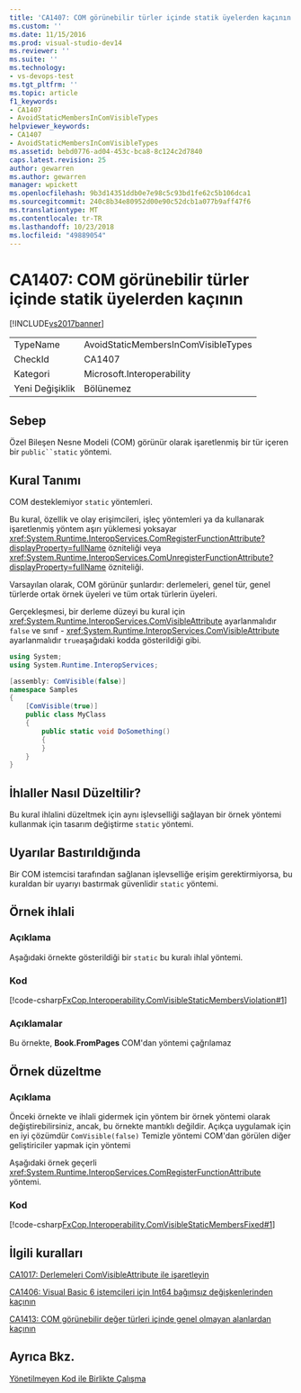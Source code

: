 ```yaml
---
title: 'CA1407: COM görünebilir türler içinde statik üyelerden kaçının | Microsoft Docs'
ms.custom: ''
ms.date: 11/15/2016
ms.prod: visual-studio-dev14
ms.reviewer: ''
ms.suite: ''
ms.technology:
- vs-devops-test
ms.tgt_pltfrm: ''
ms.topic: article
f1_keywords:
- CA1407
- AvoidStaticMembersInComVisibleTypes
helpviewer_keywords:
- CA1407
- AvoidStaticMembersInComVisibleTypes
ms.assetid: bebd0776-ad04-453c-bca8-8c124c2d7840
caps.latest.revision: 25
author: gewarren
ms.author: gewarren
manager: wpickett
ms.openlocfilehash: 9b3d14351ddb0e7e98c5c93bd1fe62c5b106dca1
ms.sourcegitcommit: 240c8b34e80952d00e90c52dcb1a077b9aff47f6
ms.translationtype: MT
ms.contentlocale: tr-TR
ms.lasthandoff: 10/23/2018
ms.locfileid: "49889054"
---
```

# <a name="ca1407-avoid-static-members-in-com-visible-types"></a>CA1407: COM görünebilir türler içinde statik üyelerden kaçının
[!INCLUDE[vs2017banner](../includes/vs2017banner.md)]

|||
|-|-|
|TypeName|AvoidStaticMembersInComVisibleTypes|
|CheckId|CA1407|
|Kategori|Microsoft.Interoperability|
|Yeni Değişiklik|Bölünemez|

## <a name="cause"></a>Sebep
 Özel Bileşen Nesne Modeli (COM) görünür olarak işaretlenmiş bir tür içeren bir `public``static` yöntemi.

## <a name="rule-description"></a>Kural Tanımı
 COM desteklemiyor `static` yöntemleri.

 Bu kural, özellik ve olay erişimcileri, işleç yöntemleri ya da kullanarak işaretlenmiş yöntem aşırı yüklemesi yoksayar <xref:System.Runtime.InteropServices.ComRegisterFunctionAttribute?displayProperty=fullName> özniteliği veya <xref:System.Runtime.InteropServices.ComUnregisterFunctionAttribute?displayProperty=fullName> özniteliği.

 Varsayılan olarak, COM görünür şunlardır: derlemeleri, genel tür, genel türlerde ortak örnek üyeleri ve tüm ortak türlerin üyeleri.

 Gerçekleşmesi, bir derleme düzeyi bu kural için <xref:System.Runtime.InteropServices.ComVisibleAttribute> ayarlanmalıdır `false` ve sınıf - <xref:System.Runtime.InteropServices.ComVisibleAttribute> ayarlanmalıdır `true`aşağıdaki kodda gösterildiği gibi.

```csharp
using System;
using System.Runtime.InteropServices;

[assembly: ComVisible(false)]
namespace Samples
{
    [ComVisible(true)]
    public class MyClass
    {
        public static void DoSomething()
        {
        }
    }
}
```

## <a name="how-to-fix-violations"></a>İhlaller Nasıl Düzeltilir?
 Bu kural ihlalini düzeltmek için aynı işlevselliği sağlayan bir örnek yöntemi kullanmak için tasarım değiştirme `static` yöntemi.

## <a name="when-to-suppress-warnings"></a>Uyarılar Bastırıldığında
 Bir COM istemcisi tarafından sağlanan işlevselliğe erişim gerektirmiyorsa, bu kuraldan bir uyarıyı bastırmak güvenlidir `static` yöntemi.

## <a name="example-violation"></a>Örnek ihlali

### <a name="description"></a>Açıklama
 Aşağıdaki örnekte gösterildiği bir `static` bu kuralı ihlal yöntemi.

### <a name="code"></a>Kod
 [!code-csharp[FxCop.Interoperability.ComVisibleStaticMembersViolation#1](../snippets/csharp/VS_Snippets_CodeAnalysis/FxCop.Interoperability.ComVisibleStaticMembersViolation/cs/FxCop.Interoperability.ComVisibleStaticMembersViolation.cs#1)]

### <a name="comments"></a>Açıklamalar
 Bu örnekte, **Book.FromPages** COM'dan yöntemi çağrılamaz

## <a name="example-fix"></a>Örnek düzeltme

### <a name="description"></a>Açıklama
 Önceki örnekte ve ihlali gidermek için yöntem bir örnek yöntemi olarak değiştirebilirsiniz, ancak, bu örnekte mantıklı değildir. Açıkça uygulamak için en iyi çözümdür `ComVisible(false)` Temizle yöntemi COM'dan görülen diğer geliştiriciler yapmak için yöntemi

 Aşağıdaki örnek geçerli <xref:System.Runtime.InteropServices.ComRegisterFunctionAttribute> yöntemi.

### <a name="code"></a>Kod
 [!code-csharp[FxCop.Interoperability.ComVisibleStaticMembersFixed#1](../snippets/csharp/VS_Snippets_CodeAnalysis/FxCop.Interoperability.ComVisibleStaticMembersFixed/cs/FxCop.Interoperability.ComVisibleStaticMembersFixed.cs#1)]

## <a name="related-rules"></a>İlgili kuralları
 [CA1017: Derlemeleri ComVisibleAttribute ile işaretleyin](../code-quality/ca1017-mark-assemblies-with-comvisibleattribute.md)

 [CA1406: Visual Basic 6 istemcileri için Int64 bağımsız değişkenlerinden kaçının](../code-quality/ca1406-avoid-int64-arguments-for-visual-basic-6-clients.md)

 [CA1413: COM görünebilir değer türleri içinde genel olmayan alanlardan kaçının](../code-quality/ca1413-avoid-non-public-fields-in-com-visible-value-types.md)

## <a name="see-also"></a>Ayrıca Bkz.
 [Yönetilmeyen Kod ile Birlikte Çalışma](http://msdn.microsoft.com/library/ccb68ce7-b0e9-4ffb-839d-03b1cd2c1258)



